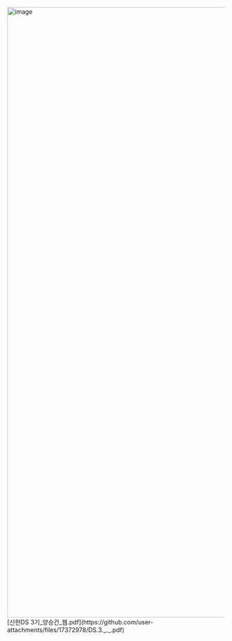 <img width="1414" alt="image" src="https://github.com/user-attachments/assets/e8597008-99a0-426d-9ea2-390c750ac95e">
[신한DS 3기_양승건_웹.pdf](https://github.com/user-attachments/files/17372978/DS.3._._.pdf)
